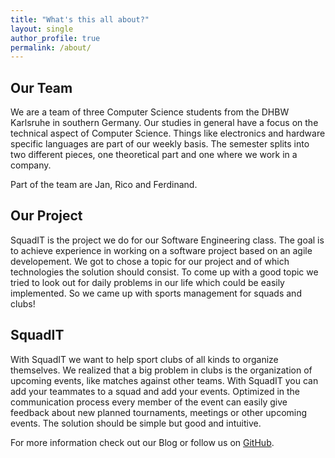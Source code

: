 ```yaml
---
title: "What's this all about?"
layout: single
author_profile: true
permalink: /about/
---
```


## Our Team
We are a team of three Computer Science students from the DHBW Karlsruhe in southern Germany. Our studies in general have a focus on the technical aspect of Computer Science. Things like electronics and hardware specific languages are part of our weekly basis. The semester splits into two different pieces, one theoretical part and one where we work in a company.

Part of the team are Jan, Rico and Ferdinand.

## Our Project
SquadIT is the project we do for our Software Engineering class. The goal is to achieve experience in working on a software project based on an agile developement. We got to chose a topic for our project and of which technologies the solution should consist.
To come up with a good topic we tried to look out for daily problems in our life which could be easily implemented.
So we came up with sports management for squads and clubs!

## SquadIT
With SquadIT we want to help sport clubs of all kinds to organize themselves. We realized that a big problem in clubs is the organization of upcoming events, like matches against other teams. With SquadIT you can add your teammates to a squad and add your events. Optimized in the communication process every member of the event can easily give feedback about new planned tournaments, meetings or other upcoming events. The solution should be simple but good and intuitive.

For more information check out our Blog or follow us on [GitHub](https://github.com/PalatinCoder/SquadIT.WebApp).

